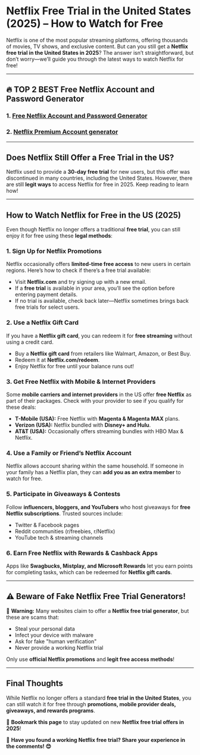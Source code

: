 # **Netflix Free Trial in the United States (2025) – How to Watch for Free**
Netflix is one of the most popular streaming platforms, offering thousands of movies, TV shows, and exclusive content. But can you still get a **Netflix free trial in the United States in 2025**? The answer isn’t straightforward, but don’t worry—we’ll guide you through the latest ways to watch Netflix for free!

---
## 🔥 TOP 2 BEST Free Netflix Account and Password Generator
### 1. [Free Netflix Account and Password Generator](https://tinyurl.com/yc4v7caw)
### 2. [Netflix Premium Account generator](https://barbar735.github.io/home/)
---


## **Does Netflix Still Offer a Free Trial in the US?**
Netflix used to provide a **30-day free trial** for new users, but this offer was discontinued in many countries, including the United States. However, there are still **legit ways** to access Netflix for free in 2025. Keep reading to learn how!

---

## **How to Watch Netflix for Free in the US (2025)**
Even though Netflix no longer offers a traditional **free trial**, you can still enjoy it for free using these **legal methods**:

### **1. Sign Up for Netflix Promotions**
Netflix occasionally offers **limited-time free access** to new users in certain regions. Here’s how to check if there’s a free trial available:
- Visit **Netflix.com** and try signing up with a new email.
- If a **free trial** is available in your area, you’ll see the option before entering payment details.
- If no trial is available, check back later—Netflix sometimes brings back free trials for select users.

### **2. Use a Netflix Gift Card**
If you have a **Netflix gift card**, you can redeem it for **free streaming** without using a credit card.
- Buy a **Netflix gift card** from retailers like Walmart, Amazon, or Best Buy.
- Redeem it at **Netflix.com/redeem**.
- Enjoy Netflix for free until your balance runs out!

### **3. Get Free Netflix with Mobile & Internet Providers**
Some **mobile carriers and internet providers** in the US offer **free Netflix** as part of their packages. Check with your provider to see if you qualify for these deals:
- **T-Mobile (USA):** Free Netflix with **Magenta & Magenta MAX** plans.
- **Verizon (USA):** Netflix bundled with **Disney+ and Hulu**.
- **AT&T (USA):** Occasionally offers streaming bundles with HBO Max & Netflix.

### **4. Use a Family or Friend’s Netflix Account**
Netflix allows account sharing within the same household. If someone in your family has a Netflix plan, they can **add you as an extra member** to watch for free.

### **5. Participate in Giveaways & Contests**
Follow **influencers, bloggers, and YouTubers** who host giveaways for **free Netflix subscriptions**. Trusted sources include:
- Twitter & Facebook pages
- Reddit communities (r/freebies, r/Netflix)
- YouTube tech & streaming channels

### **6. Earn Free Netflix with Rewards & Cashback Apps**
Apps like **Swagbucks, Mistplay, and Microsoft Rewards** let you earn points for completing tasks, which can be redeemed for **Netflix gift cards**.

---

## **⚠️ Beware of Fake Netflix Free Trial Generators!**
🚨 **Warning:** Many websites claim to offer a **Netflix free trial generator**, but these are scams that:
- Steal your personal data
- Infect your device with malware
- Ask for fake "human verification"
- Never provide a working Netflix trial

Only use **official Netflix promotions** and **legit free access methods**!

---

## **Final Thoughts**
While Netflix no longer offers a standard **free trial in the United States**, you can still watch it for free through **promotions, mobile provider deals, giveaways, and rewards programs**.

🔔 **Bookmark this page** to stay updated on new **Netflix free trial offers in 2025**!

💬 **Have you found a working Netflix free trial? Share your experience in the comments! 😊**
